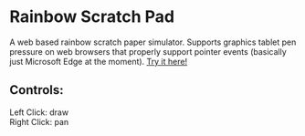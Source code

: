 # Rainbow Scratch Pad
A web based rainbow scratch paper simulator. Supports graphics tablet pen pressure on web browsers that properly support pointer events (basically just Microsoft Edge at the moment). [Try it here!](https://kufii.github.io/Rainbow-Scratch-Pad/client/)

## Controls:

Left Click: draw  
Right Click: pan
